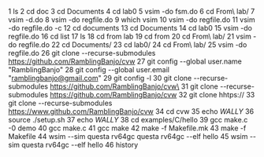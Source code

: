 1  ls
    2  cd doc
    3  cd Documents
    4  cd lab0
    5  vsim -do fsm.do
    6  cd From\ lab/
    7  vsim -d.do
    8  vsim -do regfile.do
    9  which vsim
   10  vsim -do regfile.do
   11  vsim -do regfile.do -c
   12  cd documents
   13  cd Documents
   14  cd lab0
   15  vsim -do regfile.do
   16  cd list
   17  ls
   18  cd from lab
   19  cd from
   20  cd From\ lab/
   21  vsim -do regfile.do
   22  cd Documents/
   23  cd lab0/
   24  cd From\ lab/
   25  vsim -do regfile.do
   26  git clone --recurse-submodules https://github.com/RamblingBanjo/cvw
   27  git config  --global user.name "RamblingBanjo"
   28  git config --global user.email "ramblingbanjo@gmail.com"
   29  git config -l
   30  git clone --recurse-submodules https://github.com/RamblingBanjo/cvw\
   31  git clone --recurse-submodules https://github.com/RamblingBanjo/cvw
   32  git clone hhtps://
   33  git clone --recurse-submodules https://www.github.com/RamblingBanjo/cvw
   34  cd cvw
   35  echo $WALLY$
   36  source ./setup.sh
   37  echo $WALLY$
   38  cd examples/C/hello
   39  gcc make.c -0 demo
   40  gcc make.c
   41  gcc make
   42  make -f Makefile.mk
   43  make -f Makefile
   44  wsim --sim questa rv64gc questa rv64gc --elf hello
   45  wsim --sim questa rv64gc --elf hello
   46  history
